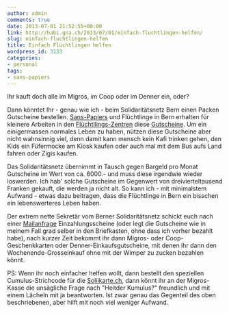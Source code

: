 ```yaml
---
author: admin
comments: true
date: 2013-07-01 21:52:55+00:00
link: http://habi.gna.ch/2013/07/01/einfach-fluchtlingen-helfen/
slug: einfach-fluchtlingen-helfen
title: Einfach Flüchtlingen helfen
wordpress_id: 3133
categories:
- personal
tags:
- sans-papiers
---
```


Ihr kauft doch alle im Migros, im Coop oder im Denner ein, oder?




Dann könntet Ihr - genau wie ich - beim Solidaritätsnetz Bern einen Packen Gutscheine bestellen. [Sans-Papiers](http://www.sans-papiers.ch/index.php?id=89) und Flüchtlinge in Bern erhalten für kleinere Arbeiten in den [Flüchtllings-Zentren](https://www.google.ch/search?client=safari&rls=en&q=fl%C3%BCchtlingszentren+bern&ie=UTF-8&oe=UTF-8&redir_esc=&ei=iPnRUbDeDaja4QSCsoG4DA) diese [Gutscheine](http://www.augenauf.ch/bulli/art/b056a13.php). Um ein einigermassen normales Leben zu haben, nützen diese Gutscheine aber nicht wahnsinnig viel, denn damit kann mensch kein Kafi trinken gehen, den Kids ein Füfermocke am Kiosk kaufen oder auch mal mit dem Bus aufs Land fahren oder Zigis kaufen.




Das Solidaritätsnetz übernimmt in Tausch gegen Bargeld pro Monat Gutscheine im Wert von ca. 6000.- und muss diese irgendwie wieder loswerden. Ich hab' solche Gutscheine im Gegenwert von dreivierteltausend Franken gekauft, die werden ja nicht alt. So kann ich - mit minimalstem Aufwand - etwas dazu beitragen, dass die Flüchtlinge in Bern ein bisschen ein lebenswerteres Leben haben.




Der extrem nette Sekretär vom Berner Solidaritätsnetz schickt euch nach einer [Mailanfrage](http://www.sans-papiers-be.ch/08_kontakt-map.php) Einzahlungsscheine (oder legt die Gutscheine wie in meinem Fall grad selber in den Briefkasten, ohne dass ich vorher bezahlt habe), nach kurzer Zeit bekommt ihr dann Migros- oder Coop-Geschenkkarten oder Denner-Einkaufsgutscheine, mit denen ihr dann den Wochenende-Grosseinkauf ohne mit der Wimper zu zucken bezahlen könnt.




PS: Wenn ihr noch einfacher helfen wollt, dann bestellt den speziellen Cumulus-Strichcode für die [Soliikarte.ch](http://solikarte.ch/de/wie-funktionierts-2/), dann könnt ihr an der Migros-Kasse die unsägliche Frage nach "Heitder Kumulus?" freundlich und mit einem Lächeln mit ja beantworten. Ist zwar genau das Gegenteil des oben beschriebenen, aber hilft mit noch viel weniger Aufwand.  

